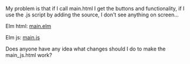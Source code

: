 My problem is that if I call main.html I get the buttons and functionality, if I use the .js script by adding the source, I don't see anything on screen...

Elm html: [main.elm](out/main.html)

Elm js: [main.js](out/main_js.html)

Does anyone have any idea what changes should I do to make the main_js.html work?